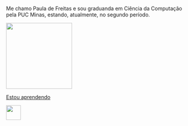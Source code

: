 Me chamo Paula de Freitas e sou graduanda em Ciência da Computação pela PUC Minas, estando, atualmente, no segundo período.
<div>
<a href="https://github.com/pauladefreitas">
<img height="180em" src="https://github-readme-stats.vercel.app/api/top-langs/?username=pauladefreitas&layout=compact&langs_count=7&theme=dracula"/>

Estou aprendendo

<img src="https://cdn.jsdelivr.net/gh/devicons/devicon/icons/java/java-original.svg" width="40" height="40"/>
